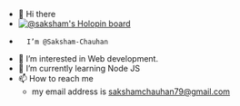 -  👋 Hi there
-   [![@saksham's Holopin board](https://holopin.me/saksham)](https://holopin.io/@saksham)
-       I’m @Saksham-Chauhan
- 👀 I’m interested in Web development.
- 🌱 I’m currently learning Node JS
- 📫 How to reach me 
   - my email address is sakshamchauhan79@gmail.com

